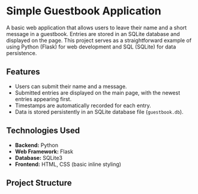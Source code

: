# Simple Guestbook Application

A basic web application that allows users to leave their name and a short message in a guestbook. Entries are stored in an SQLite database and displayed on the page. This project serves as a straightforward example of using Python (Flask) for web development and SQL (SQLite) for data persistence.

## Features

* Users can submit their name and a message.
* Submitted entries are displayed on the main page, with the newest entries appearing first.
* Timestamps are automatically recorded for each entry.
* Data is stored persistently in an SQLite database file (`guestbook.db`).

## Technologies Used

* **Backend:** Python
* **Web Framework:** Flask
* **Database:** SQLite3
* **Frontend:** HTML, CSS (basic inline styling)

## Project Structure
